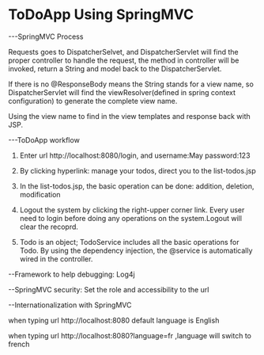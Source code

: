 # ToDoApp Using SpringMVC 

---SpringMVC Process

   Requests goes to DispatcherSelvet, and DispatcherServlet will find the proper controller to handle the request, the method in   controller will be invoked, return a String and model back to the DispatcherServlet.

   If there is no @ResponseBody means the String stands for a view name, so DispatcherServlet will find the viewResolver(defined in spring context configuration) to generate the complete view name.

   Using the view name to find in the view templates and response back with JSP.

---ToDoApp workflow

   1. Enter url http://localhost:8080/login, and username:May password:123

   2. By clicking hyperlink: manage your todos, direct you to the list-todos.jsp

   3. In the list-todos.jsp, the basic operation can be done: addition, deletion, modification

   4. Logout the system by clicking the right-upper corner link. Every user need to login before doing any operations on the system.Logout will clear the recoprd.

   5. Todo is an object; TodoService includes all the basic operations for Todo. By using the dependency injection, the @service is automatically wired in the controller.

--Framework to help debugging: Log4j

--SpringMVC security: Set the role and accessibility to the url

--Internationalization with SpringMVC

   when typing url  http://localhost:8080 default language is English

   when typing url http://localhost:8080?language=fr ,language will switch to french
